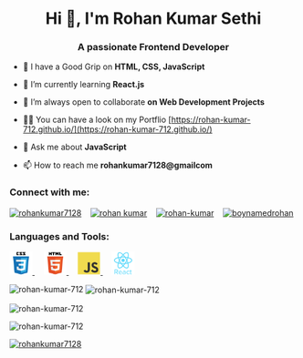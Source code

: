 <h1 align="center">Hi 👋, I'm Rohan Kumar Sethi</h1>
<h3 align="center">A passionate Frontend Developer</h3>

- 🔭 I have a Good Grip on **HTML, CSS, JavaScript**

- 🌱 I’m currently learning **React.js**

- 👯 I’m always open to collaborate **on Web Development Projects**

- 👨‍💻 You can have a look on my Portflio [https://rohan-kumar-712.github.io/](https://rohan-kumar-712.github.io/)

- 💬 Ask me about **JavaScript**

- 📫 How to reach me **rohankumar7128@gmailcom**

<h3 align="left">Connect with me:</h3>
<p align="left">
<a href="https://twitter.com/rohankumar7128" target="blank"><img align="center" src="https://raw.githubusercontent.com/rahuldkjain/github-profile-readme-generator/master/src/images/icons/Social/twitter.svg" alt="rohankumar7128" height="30" width="40" /></a>&nbsp;&nbsp;&nbsp;
<a href="https://linkedin.com/in/rohan kumar" target="blank"><img align="center" src="https://raw.githubusercontent.com/rahuldkjain/github-profile-readme-generator/master/src/images/icons/Social/linked-in-alt.svg" alt="rohan kumar" height="30" width="40" /></a>&nbsp;&nbsp;&nbsp;
<a href="https://stackoverflow.com/users/rohan-kumar" target="blank"><img align="center" src="https://raw.githubusercontent.com/rahuldkjain/github-profile-readme-generator/master/src/images/icons/Social/stack-overflow.svg" alt="rohan-kumar" height="30" width="40" /></a>&nbsp;&nbsp;&nbsp;
<a href="https://instagram.com/boynamedrohan" target="blank"><img align="center" src="https://raw.githubusercontent.com/rahuldkjain/github-profile-readme-generator/master/src/images/icons/Social/instagram.svg" alt="boynamedrohan" height="30" width="40" /></a>
</p>

<h3 align="left">Languages and Tools:</h3>
<p align="left"> <a href="https://www.w3schools.com/css/" target="_blank"> <img src="https://raw.githubusercontent.com/devicons/devicon/master/icons/css3/css3-original-wordmark.svg" alt="css3" width="40" height="40"/> </a>&nbsp;&nbsp;&nbsp; <a href="https://www.w3.org/html/" target="_blank"> <img src="https://raw.githubusercontent.com/devicons/devicon/master/icons/html5/html5-original-wordmark.svg" alt="html5" width="40" height="40"/> </a>&nbsp;&nbsp;&nbsp; <a href="https://developer.mozilla.org/en-US/docs/Web/JavaScript" target="_blank"> <img src="https://raw.githubusercontent.com/devicons/devicon/master/icons/javascript/javascript-original.svg" alt="javascript" width="40" height="40"/> </a>&nbsp;&nbsp;&nbsp; <a href="https://reactjs.org/" target="_blank"> <img src="https://raw.githubusercontent.com/devicons/devicon/master/icons/react/react-original-wordmark.svg" alt="react" width="40" height="40"/> </a> </p>

<p><img align="left" src="https://github-readme-stats.vercel.app/api/top-langs?username=rohan-kumar-712&show_icons=true&locale=en&layout=compact" alt="rohan-kumar-712" /></p>

<p>&nbsp;<img align="center" src="https://github-readme-stats.vercel.app/api?username=rohan-kumar-712&show_icons=true&locale=en" alt="rohan-kumar-712" /></p>

<p><img align="center" src="https://github-readme-streak-stats.herokuapp.com/?user=rohan-kumar-712&" alt="rohan-kumar-712" /></p>

<p align="left"> <img src="https://komarev.com/ghpvc/?username=rohan-kumar-712&label=Profile%20views&color=0e75b6&style=flat" alt="rohan-kumar-712" /> </p>

<p align="left"> <a href="https://twitter.com/rohankumar7128" target="blank"><img src="https://img.shields.io/twitter/follow/rohankumar7128?logo=twitter&style=for-the-badge" alt="rohankumar7128" /></a> </p>
